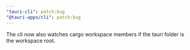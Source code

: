 ```yaml
---
"tauri-cli": patch:bug
"@tauri-apps/cli": patch:bug
---
```


The cli now also watches cargo workspace members if the tauri folder is the workspace root.
